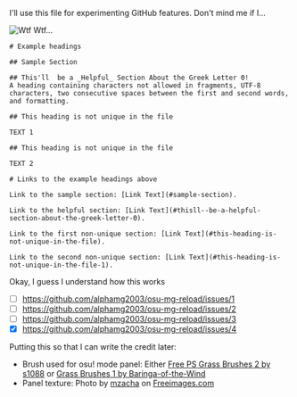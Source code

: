 I'll use this file for experimenting GitHub features. Don't mind me if I...

![Wtf](https://github.com/user-attachments/assets/5b81439c-e736-4d96-b5e5-0a38d3bb6495)
Wtf...
```
# Example headings

## Sample Section

## This'll  be a _Helpful_ Section About the Greek Letter Θ!
A heading containing characters not allowed in fragments, UTF-8 characters, two consecutive spaces between the first and second words, and formatting.

## This heading is not unique in the file

TEXT 1

## This heading is not unique in the file

TEXT 2

# Links to the example headings above

Link to the sample section: [Link Text](#sample-section).

Link to the helpful section: [Link Text](#thisll--be-a-helpful-section-about-the-greek-letter-Θ).

Link to the first non-unique section: [Link Text](#this-heading-is-not-unique-in-the-file).

Link to the second non-unique section: [Link Text](#this-heading-is-not-unique-in-the-file-1).
```
Okay, I guess I understand how this works


- [ ] https://github.com/alphamg2003/osu-mg-reload/issues/1
- [ ] https://github.com/alphamg2003/osu-mg-reload/issues/2
- [ ] https://github.com/alphamg2003/osu-mg-reload/issues/3
- [x] https://github.com/alphamg2003/osu-mg-reload/issues/4

Putting this so that I can write the credit later:

- Brush used for osu! mode panel: Either [Free PS Grass Brushes 2 by s1088](https://www.deviantart.com/s1088/art/Free-PS-Grass-Brushes-2-334156509) or [Grass Brushes 1 by Baringa-of-the-Wind](https://www.deviantart.com/baringa-of-the-wind/art/Grass-Brushes-1-54180033)
- Panel texture: Photo by <a href="/photographer/mzacha-39017">mzacha</a> on <a href="/">Freeimages.com</a>
